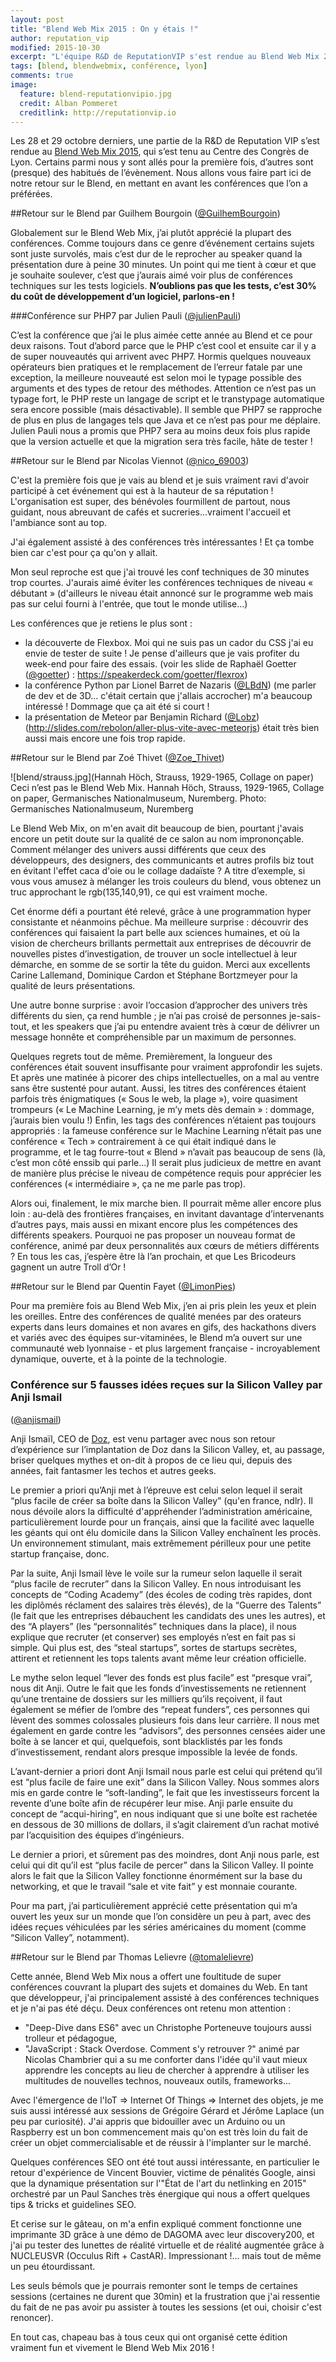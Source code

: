 ```yaml
---
layout: post
title: "Blend Web Mix 2015 : On y étais !"
author: reputation_vip
modified: 2015-10-30
excerpt: "L'équipe R&D de ReputationVIP s'est rendue au Blend Web Mix 2015. Voici ce que nous en avons pensé !"
tags: [blend, blendwebmix, conférence, lyon]
comments: true
image:
  feature: blend-reputationvipio.jpg
  credit: Alban Pommeret
  creditlink: http://reputationvip.io
---
```


Les 28 et 29 octobre derniers, une partie de la R&D de Reputation VIP s’est rendue au [Blend Web Mix 2015](http://www.blendwebmix.com/),
qui s’est tenu au Centre des Congrès de Lyon.
Certains parmi nous y sont allés pour la première fois, d’autres sont (presque) des habitués de l’évènement.
Nous allons vous faire part ici de notre retour sur le Blend, en mettant en avant les conférences que l’on a préférées.

##Retour sur le Blend par Guilhem Bourgoin ([@GuilhemBourgoin](https://twitter.com/GuilhemBourgoin))

Globalement sur le Blend Web Mix, j’ai plutôt apprécié la plupart des conférences.
Comme toujours dans ce genre d’événement certains sujets sont juste survolés, mais c’est dur de le reprocher au speaker quand la
présentation dure à peine 30 minutes.
Un point qui me tient à cœur et que je souhaite soulever, c’est que j’aurais aimé voir plus de conférences techniques sur les tests logiciels.
**N’oublions pas que les tests, c’est 30% du coût de développement d’un logiciel, parlons-en !**

###Conférence sur PHP7 par Julien Pauli ([@julienPauli](https://twitter.com/julienPauli))

C’est la conférence que j’ai le plus aimée cette année au Blend et ce pour deux raisons.
Tout d’abord parce que le PHP c’est cool et ensuite car il y a de super nouveautés qui arrivent avec PHP7.
Hormis quelques nouveaux opérateurs bien pratiques et le remplacement de l’erreur fatale par une exception,
la meilleure nouveauté est selon moi le typage possible des arguments et des types de retour des méthodes.
Attention ce n’est pas un typage fort, le PHP reste un langage de script et le transtypage automatique sera encore
possible (mais désactivable).
Il semble que PHP7 se rapproche de plus en plus de langages tels que Java et ce n’est pas pour me déplaire.
Julien Pauli nous a promis que PHP7 sera au moins deux fois plus rapide que la version actuelle et que la migration
sera très facile, hâte de tester !

##Retour sur le Blend par Nicolas Viennot ([@nico_69003](https://twitter.com/nico_69003))

C'est la première fois que je vais au blend et je suis vraiment ravi d'avoir participé à cet événement qui est à la
hauteur de sa réputation ! L'organisation est super, des bénévoles fourmillent de partout, nous guidant, nous abreuvant
de cafés et sucreries...vraiment l'accueil et l'ambiance sont au top.

J'ai également assisté à des conférences très intéressantes ! Et ça tombe bien car c'est pour ça qu'on y allait.

Mon seul reproche est que j'ai trouvé les conf techniques de 30 minutes trop courtes.
J'aurais aimé éviter les conférences techniques de niveau « débutant » (d'ailleurs le niveau était annoncé sur le
programme web mais pas sur celui fourni à l'entrée, que tout le monde utilise…)

Les conférences que je retiens le plus sont :
- la découverte de Flexbox. Moi qui ne suis pas un cador du CSS j'ai eu envie de tester de suite ! Je pense d'ailleurs
que je vais profiter du week-end pour faire des essais.
(voir les slide de Raphaël Goetter ([@goetter](https://twitter.com/goetter)) : https://speakerdeck.com/goetter/flexrox)
- la conférence Python par Lionel Barret de Nazaris ([@LBdN](https://twitter.com/LBdN)) (me parler de dev et de 3D...
c'était certain que j'allais accrocher) m'a beaucoup intéressé ! Dommage que ça ait été si court !
- la présentation de Meteor par Benjamin Richard ([@Lobz](https://twitter.com/Lobz)) (http://slides.com/rebolon/aller-plus-vite-avec-meteorjs) était très
bien aussi mais encore une fois trop rapide.

##Retour sur le Blend par Zoé Thivet ([@Zoe_Thivet](https://twitter.com/Zoe_Thivet))

![blend/strauss.jpg](Hannah Höch, Strauss, 1929-1965, Collage on paper)
Ceci n’est pas le Blend Web Mix.
Hannah Höch, Strauss, 1929-1965, Collage on paper, Germanisches Nationalmuseum, Nuremberg. Photo: Germanisches
Nationalmuseum, Nuremberg

Le Blend Web Mix, on m'en avait dit beaucoup de bien, pourtant j'avais encore un petit doute sur la qualité de ce salon
au nom imprononçable. Comment mélanger des univers aussi différents que ceux des développeurs, des designers, des
communicants et autres profils biz tout en évitant l'effet caca d'oie ou le collage dadaïste ? A titre d’exemple, si
vous vous amusez à mélanger les trois couleurs du blend, vous obtenez un truc approchant le rgb(135,140,91), ce qui est
vraiment moche.

Cet énorme défi a pourtant été relevé, grâce à une programmation hyper consistante et néanmoins pêchue.
Ma meilleure surprise : découvrir des conférences qui faisaient la part belle aux sciences humaines, et où la vision
de chercheurs brillants permettait aux entreprises de découvrir de nouvelles pistes d’investigation, de trouver
un socle intellectuel à leur démarche, en somme de se sortir la tête du guidon. Merci aux excellents Carine Lallemand,
Dominique Cardon et Stéphane Bortzmeyer pour la qualité de leurs présentations.

Une autre bonne surprise : avoir l’occasion d’approcher des univers très différents du sien, ça rend humble ; je n’ai
pas croisé de personnes je-sais-tout, et les speakers que j’ai pu entendre avaient très à cœur de délivrer un message
honnête et compréhensible par un maximum de personnes.

Quelques regrets tout de même. Premièrement, la longueur des conférences était souvent insuffisante pour vraiment
approfondir les sujets. Et après une matinée à picorer des chips intellectuelles, on a mal au ventre sans être sustenté
pour autant. Aussi, les titres des conférences étaient parfois très énigmatiques (« Sous le web, la plage »), voire
quasiment trompeurs (« Le Machine Learning, je m’y mets dès demain » : dommage, j’aurais bien voulu !) Enfin, les tags
des conférences n’étaient pas toujours appropriés : la fameuse conférence sur le Machine Learning n’était pas une
conférence « Tech » contrairement à ce qui était indiqué dans le programme, et le tag fourre-tout « Blend » n’avait pas
beaucoup de sens (là, c’est mon côté enssib qui parle…) Il serait plus judicieux de mettre en avant de manière plus
précise le niveau de compétence requis pour apprécier les conférences (« intermédiaire », ça ne me parle pas trop).

Alors oui, finalement, le mix marche bien. Il pourrait même aller encore plus loin : au-delà des frontières françaises,
en invitant davantage d’intervenants d’autres pays, mais aussi en mixant encore plus les compétences des différents
speakers. Pourquoi ne pas proposer un nouveau format de conférence, animé par deux personnalités aux cœurs de métiers
différents ? En tous les cas, j’espère être là l’an prochain, et que Les Bricodeurs gagnent un autre Troll d’Or !

##Retour sur le Blend par Quentin Fayet ([@LimonPies](https://twitter.com/LimonPies))

Pour ma première fois au Blend Web Mix, j’en ai pris plein les yeux et plein les oreilles. Entre des conférences de
qualité menées par des orateurs experts dans leurs domaines et non avares en gifs, des hackathons divers et variés avec
des équipes sur-vitaminées, le Blend m’a ouvert sur une communauté web lyonnaise - et plus largement française -
incroyablement dynamique, ouverte, et à la pointe de la technologie.

### Conférence sur 5 fausses idées reçues sur la Silicon Valley par Anji Ismail
([@anjismail](https://twitter.com/anjismail))

Anji Ismaïl, CEO de [Doz](doz.com), est venu partager avec nous son retour d’expérience sur l’implantation de Doz
dans la Silicon Valley, et, au passage, briser quelques mythes et on-dit à propos de ce lieu qui, depuis des années,
fait fantasmer les techos et autres geeks.

Le premier a priori qu’Anji met à l’épreuve est celui selon lequel il serait “plus facile de créer sa boîte dans la
Silicon Valley” (qu'en france, ndlr). Il nous dévoile alors la difficulté d'appréhender l’administration américaine,
particulièrement lourde pour un français, ainsi que la facilité avec laquelle les géants qui ont élu domicile dans la
Silicon Valley enchaînent les procès. Un environnement stimulant, mais extrêmement périlleux pour une petite startup
française, donc.

Par la suite, Anji Ismail lève le voile sur la rumeur selon laquelle il serait “plus facile de recruter” dans la
Silicon Valley. En nous introduisant les concepts de “Coding Academy” (des écoles de coding très rapides, dont les
diplômés réclament des salaires très élevés), de la “Guerre des Talents” (le fait que les entreprises débauchent les
candidats des unes les autres), et des “A players” (les “personnalités” techniques dans la place), il nous explique que
recruter (et conserver) ses employés n’est en fait pas si simple. Qui plus est, des “steal startups”, sortes de
startups secrètes, attirent et retiennent les tops talents avant même leur création officielle.

Le mythe selon lequel “lever des fonds est plus facile” est “presque vrai”, nous dit Anji. Outre le fait que les fonds
d’investissements ne retiennent qu’une trentaine de dossiers sur les milliers qu’ils reçoivent, il faut également se
méfier de l’ombre des “repeat funders”, ces personnes qui lèvent des sommes colossales plusieurs fois dans leur
carrière. Il nous met également en garde contre les “advisors”, des personnes censées aider une boîte à se lancer et
qui, quelquefois, sont blacklistés par les fonds d’investissement, rendant alors presque impossible la levée de fonds.

L’avant-dernier a priori dont Anji Ismail nous parle est celui qui prétend qu’il est “plus facile de faire une exit”
dans la Silicon Valley. Nous sommes alors mis en garde contre le “soft-landing”, le fait que les investisseurs forcent
la revente d’une boîte afin de récupérer leur mise. Anji parle ensuite du concept de “acqui-hiring”, en nous indiquant
que si une boîte est rachetée en dessous de 30 millions de dollars, il s’agit clairement d’un rachat motivé par
l’acquisition des équipes d’ingénieurs.

Le dernier a priori, et sûrement pas des moindres, dont Anji nous parle, est celui qui dit qu’il est “plus facile de
percer” dans la Silicon Valley. Il pointe alors le fait que la Silicon Valley fonctionne énormément sur la base du
networking, et que le travail “sale et vite fait” y est monnaie courante.

Pour ma part, j’ai particulièrement apprécié cette présentation qui m’a ouvert les yeux sur un monde que l’on considère
un peu à part, avec des idées reçues véhiculées par les séries américaines du moment (comme “Silicon Valley”,
notamment).

##Retour sur le Blend par Thomas Lelievre ([@tomalelievre](https://twitter.com/tomalelievre))

Cette année, Blend Web Mix nous a offert une foultitude de super conférences couvrant la plupart des sujets et
domaines du Web.
En tant que développeur, j'ai principalement assisté à des conférences techniques et je n'ai pas été déçu. Deux
conférences ont retenu mon attention :
- "Deep-Dive dans ES6" avec un Christophe Porteneuve toujours aussi trolleur et pédagogue,
- "JavaScript : Stack Overdose. Comment s'y retrouver ?" animé par Nicolas Chambrier qui a su me conforter dans
l'idée qu'il vaut mieux apprendre les concepts au lieu de chercher à apprendre à utiliser les multitudes de nouvelles
technos, nouveaux outils, frameworks...

Avec l'émergence de l'IoT => Internet Of Things => Internet des objets, je me suis aussi intéressé aux sessions de
Grégoire Gérard et Jérôme Laplace (un peu par curiosité). J'ai appris que bidouiller avec un Arduino ou un Raspberry
est un bon commencement mais qu'on est très loin du fait de créer un objet commercialisable et de réussir à l'implanter
sur le marché.

Quelques conférences SEO ont été tout aussi intéressante, en particulier le retour d'expérience de Vincent Bouvier,
victime de pénalités Google, ainsi que la dynamique présentation sur l'"État de l'art du netlinking en 2015" orchestré
par un Paul Sanches très énergique qui nous a offert quelques tips & tricks et guidelines SEO.

Et cerise sur le gâteau, on m'a enfin expliqué comment fonctionne une imprimante 3D grâce à une démo de DAGOMA avec
leur discovery200, et j'ai pu tester des lunettes de réalité virtuelle et de réalité augmentée grâce à NUCLEUSVR
(Occulus Rift + CastAR). Impressionant !... mais tout de même un peu étourdissant.

Les seuls bémols que je pourrais remonter sont le temps de certaines sessions (certaines ne durent que 30min) et la
frustration que j'ai ressentie du fait de ne pas avoir pu assister à toutes les sessions
(et oui, choisir c'est renoncer).

En tout cas, chapeau bas à tous ceux qui ont organisé cette édition vraiment fun et vivement le Blend Web Mix 2016 !
